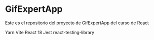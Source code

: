 # GifExpertApp

Este es el repositorio del proyecto de GifExpertApp del curso de React

Yarn
Vite
React 18
Jest
react-testing-library